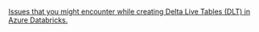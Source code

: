 [Issues that you might encounter while creating Delta Live Tables (DLT) in Azure Databricks.](https://github.com/databrickscentral/databrickscentral.github.io/blob/main/dlt/azure-setup-issues.md)
